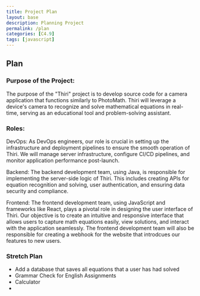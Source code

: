 ```yaml
---
title: Project Plan
layout: base
description: Planning Project
permalink: /plan
categories: [C4.9]
tags: [javascript]
---
```


## Plan

### Purpose of the Project:
The purpose of the "Thiri" project is to develop source code for a camera application that functions similarly to PhotoMath. Thiri will leverage a device's camera to recognize and solve mathematical equations in real-time, serving as an educational tool and problem-solving assistant.

### Roles:

DevOps: As DevOps engineers, our role is crucial in setting up the infrastructure and deployment pipelines to ensure the smooth operation of Thiri. We will manage server infrastructure, configure CI/CD pipelines, and monitor application performance post-launch.

Backend: The backend development team, using Java, is responsible for implementing the server-side logic of Thiri. This includes creating APIs for equation recognition and solving, user authentication, and ensuring data security and compliance.

Frontend: The frontend development team, using JavaScript and frameworks like React, plays a pivotal role in designing the user interface of Thiri. Our objective is to create an intuitive and responsive interface that allows users to capture math equations easily, view solutions, and interact with the application seamlessly. The frontend development team will also be responsible for creating a webhook for the website that introdcues our features to new users.


### Stretch Plan
- Add a database that saves all equations that a user has had solved
- Grammar Check for English Assignments
- Calculator
- 